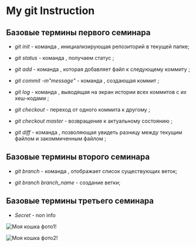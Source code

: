 # My git Instruction

## Базовые термины первого семинара

* *git init* - команда , инициализирующая репозиторий в текущей папке;
 
* *git status* - команда , получаем статус ;

* *git add* - команда , которая добавляет файл к следующему коммиту ;

* *git commit -m"message"* - команда , создающая коммит ;

* *git log* - команда , выводящая на экран истории всех коммитов с их хеш-кодами ;

* *git checkout* - переход от одного коммита к другому ;

* *git checkout master* - возвращение к актуальному состоянию ;

* *git diff* - команда , позволяющая увидеть разницу между текущим файлом и закоммиченным файлом ;

## Базовые термины второго семинара

* *git branch* - команда , отображает список существующих веток;

* *git branch branch_name* - создание ветки;

## Базовые термины третьего семинара

* *Secret* - non info

 ![Моя кошка фото1!](IMG-20221010-WA0005.jpg)

 ![Моя кошка фото2!](IMG-20221010-WA0008.jpg)